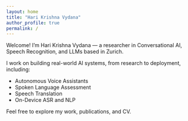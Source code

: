 ```yaml
---
layout: home
title: "Hari Krishna Vydana"
author_profile: true
permalink: /
---
```


Welcome! I’m Hari Krishna Vydana — a researcher in Conversational AI, Speech Recognition, and LLMs based in Zurich.

I work on building real-world AI systems, from research to deployment, including:
- Autonomous Voice Assistants
- Spoken Language Assessment
- Speech Translation
- On-Device ASR and NLP

Feel free to explore my work, publications, and CV.
